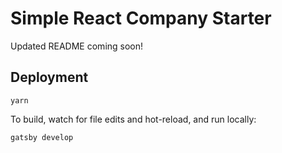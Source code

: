 # Simple React Company Starter

Updated README coming soon!

## Deployment

```
yarn
```

To build, watch for file edits and hot-reload, and run locally:

```
gatsby develop
```
